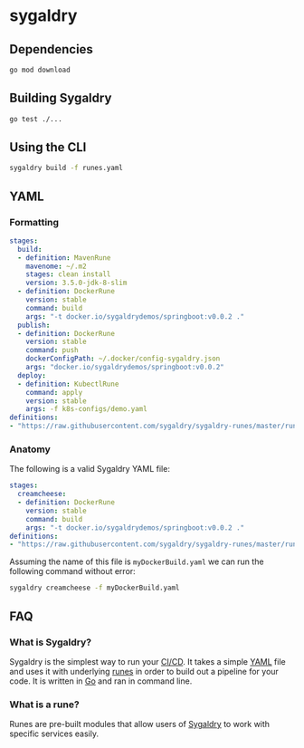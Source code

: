 # sygaldry

## Dependencies
```bash
go mod download
```

## Building Sygaldry
```bash
go test ./...
```

## Using the CLI
```bash
sygaldry build -f runes.yaml
```

## YAML

### Formatting
```yaml
stages:
  build:
  - definition: MavenRune
    mavenome: ~/.m2
    stages: clean install
    version: 3.5.0-jdk-8-slim
  - definition: DockerRune
    version: stable
    command: build
    args: "-t docker.io/sygaldrydemos/springboot:v0.0.2 ."
  publish:
  - definition: DockerRune
    version: stable
    command: push
    dockerConfigPath: ~/.docker/config-sygaldry.json
    args: "docker.io/sygaldrydemos/springboot:v0.0.2"
  deploy:
  - definition: KubectlRune
    command: apply
    version: stable
    args: -f k8s-configs/demo.yaml
definitions:
- "https://raw.githubusercontent.com/sygaldry/sygaldry-runes/master/rune-definitions.yaml"
```

### Anatomy
The following is a valid Sygaldry YAML file:
```yaml
stages:
  creamcheese:
  - definition: DockerRune
    version: stable
    command: build
    args: "-t docker.io/sygaldrydemos/springboot:v0.0.2 ."
definitions:
- "https://raw.githubusercontent.com/sygaldry/sygaldry-runes/master/rune-definitions.yaml"
```
Assuming the name of this file is `myDockerBuild.yaml` we can run the following command without error:
```bash
sygaldry creamcheese -f myDockerBuild.yaml
```

## FAQ

### What is Sygaldry?
Sygaldry is the simplest way to run your [CI/CD](https://www.redhat.com/en/topics/devops/what-is-ci-cd). It takes a simple [YAML](https://en.wikipedia.org/wiki/YAML) file and uses it with underlying [runes](#what-is-a-rune) in order to build out a pipeline for your code. It is written in [Go](https://golang.org/) and ran in command line.

### What is a rune?
Runes are pre-built modules that allow users of [Sygaldry](#what-is-sygaldry) to work with specific services easily.
